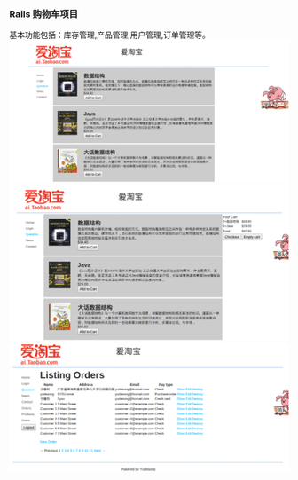 <h3>Rails 购物车项目</h3>

基本功能包括：库存管理,产品管理,用户管理,订单管理等。
<img src="rails1-1.png"/>
<img src="rails1-2.png"/>
<img src="rails1-3.png"/>
